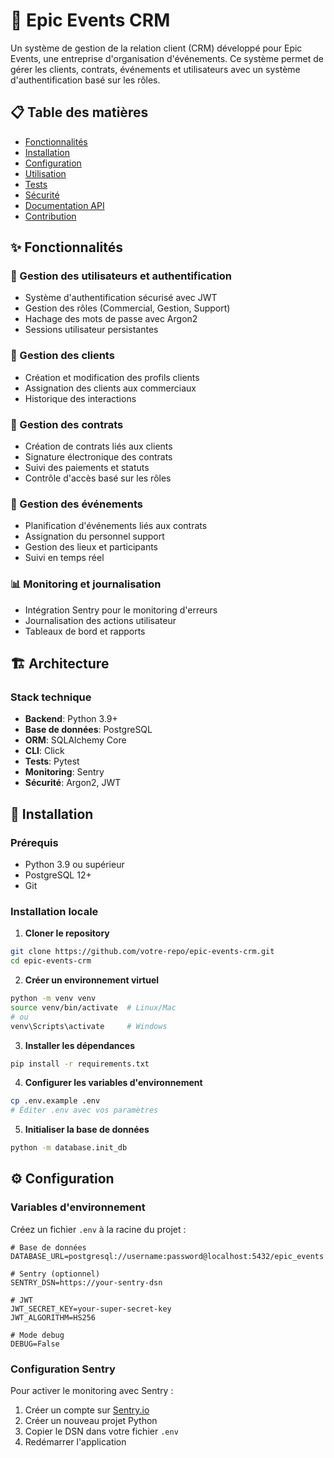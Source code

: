# 🏢 Epic Events CRM

Un système de gestion de la relation client (CRM) développé pour Epic Events, une entreprise d'organisation d'événements. Ce système permet de gérer les clients, contrats, événements et utilisateurs avec un système d'authentification basé sur les rôles.

## 📋 Table des matières

- [Fonctionnalités](#-fonctionnalités)
- [Installation](#-installation)
- [Configuration](#-configuration)
- [Utilisation](#-utilisation)
- [Tests](#-tests)
- [Sécurité](#-sécurité)
- [Documentation API](#-documentation-api)
- [Contribution](#-contribution)

## ✨ Fonctionnalités

### 🔐 Gestion des utilisateurs et authentification
- Système d'authentification sécurisé avec JWT
- Gestion des rôles (Commercial, Gestion, Support)
- Hachage des mots de passe avec Argon2
- Sessions utilisateur persistantes

### 👥 Gestion des clients
- Création et modification des profils clients
- Assignation des clients aux commerciaux
- Historique des interactions

### 📄 Gestion des contrats
- Création de contrats liés aux clients
- Signature électronique des contrats
- Suivi des paiements et statuts
- Contrôle d'accès basé sur les rôles

### 🎉 Gestion des événements
- Planification d'événements liés aux contrats
- Assignation du personnel support
- Gestion des lieux et participants
- Suivi en temps réel

### 📊 Monitoring et journalisation
- Intégration Sentry pour le monitoring d'erreurs
- Journalisation des actions utilisateur
- Tableaux de bord et rapports

## 🏗️ Architecture

### Stack technique
- **Backend**: Python 3.9+
- **Base de données**: PostgreSQL
- **ORM**: SQLAlchemy Core
- **CLI**: Click
- **Tests**: Pytest
- **Monitoring**: Sentry
- **Sécurité**: Argon2, JWT


## 🚀 Installation

### Prérequis
- Python 3.9 ou supérieur
- PostgreSQL 12+
- Git

### Installation locale

1. **Cloner le repository**
```bash
git clone https://github.com/votre-repo/epic-events-crm.git
cd epic-events-crm
```

2. **Créer un environnement virtuel**
```bash
python -m venv venv
source venv/bin/activate  # Linux/Mac
# ou
venv\Scripts\activate     # Windows
```

3. **Installer les dépendances**
```bash
pip install -r requirements.txt
```

4. **Configurer les variables d'environnement**
```bash
cp .env.example .env
# Éditer .env avec vos paramètres
```

5. **Initialiser la base de données**
```bash
python -m database.init_db
```

## ⚙️ Configuration

### Variables d'environnement

Créez un fichier `.env` à la racine du projet :

```env
# Base de données
DATABASE_URL=postgresql://username:password@localhost:5432/epic_events

# Sentry (optionnel)
SENTRY_DSN=https://your-sentry-dsn

# JWT
JWT_SECRET_KEY=your-super-secret-key
JWT_ALGORITHM=HS256

# Mode debug
DEBUG=False
```

### Configuration Sentry

Pour activer le monitoring avec Sentry :

1. Créer un compte sur [Sentry.io](https://sentry.io)
2. Créer un nouveau projet Python
3. Copier le DSN dans votre fichier `.env`
4. Redémarrer l'application